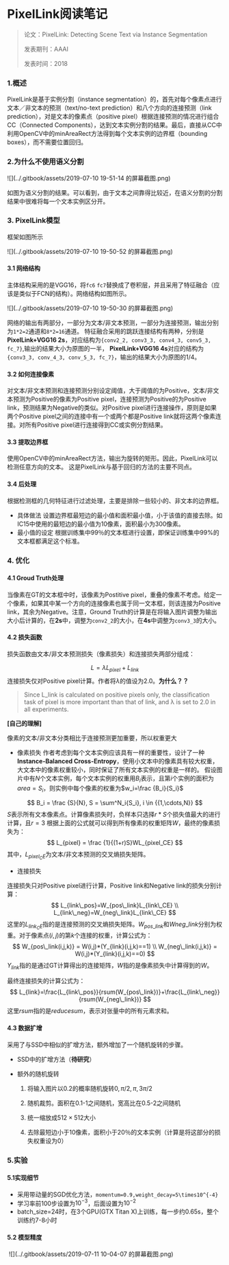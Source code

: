 # PixelLink阅读笔记

> 论文：PixelLink: Detecting Scene Text via Instance Segmentation
>
> 发表期刊：AAAI
>
> 发表时间：2018

### 1.概述

PixelLink是基于实例分割（instance segmentation）的，首先对每个像素点进行文本／非文本的预测（text/no-text prediction）和八个方向的连接预测（link prediction），对是文本的像素点（positive pixel）根据连接预测的情况进行组合CC（Connected Components），达到文本实例分割的结果。最后，直接从CC中利用OpenCV中的minAreaRect方法得到每个文本实例的边界框（bounding boxes），而不需要位置回归。

### 2.为什么不使用语义分割

![](../.gitbook/assets/2019-07-10 19-51-14 的屏幕截图.png)

如图为语义分割的结果。可以看到，由于文本之间靠得比较近，在语义分割的分割结果中很难将每一个文本实例区分开。

### 3. PixelLink模型

框架如图所示

![](../.gitbook/assets/2019-07-10 19-50-52 的屏幕截图.png)

#### 3.1  网络结构
主体结构采用的是VGG16，将`fc6` `fc7`替换成了卷积层，并且采用了特征融合（应该是类似于FCN的结构）。网络结构如图所示。

![](../.gitbook/assets/2019-07-10 19-50-30 的屏幕截图.png)

网络的输出有两部分，一部分为文本/非文本预测，一部分为连接预测，输出分别为`1*2=2`通道和`8*2=16`通道。
特征融合采用的跳跃连接结构有两种，分别是**PixelLink+VGG16 2s**，对应结构为`{conv2_2, conv3_3, conv4_3, conv5_3, fc_7}`,输出的结果大小为原图的一半， **PixelLink+VGG16 4s**对应的结构为`{conv3_3, conv_4_3, conv_5_3, fc_7}`，输出的结果大小为原图的1/4。

#### 3.2 如何连接像素
对文本/非文本预测和连接预测分别设定阈值，大于阈值的为Positive，文本/非文本预测为Positive的像素为Positive pixel，连接预测为Positive的为Positive link，预测结果为Negative的类似。对Positive pixel进行连接操作，原则是如果两个Positive pixel之间的连接中有一个或两个都是Positive link就将这两个像素连接。对所有Positive pixel进行连接得到CC或实例分割结果。
#### 3.3 提取边界框
使用OpenCV中的minAreaRect方法，输出为旋转的矩形。因此，PixelLink可以检测任意方向的文本。
这是PixelLink与基于回归的方法的主要不同点。

#### 3.4 后处理
根据检测框的几何特征进行过滤处理，主要是排除一些较小的、非文本的边界框。
* 具体做法
设置边界框最短边的最小值和面积最小值，小于该值的直接去除。如IC15中使用的最短边的最小值为10像素，面积最小为300像素。
* 最小值的设定
根据训练集中99％的文本框进行设置，即保证训练集中99%的文本框都满足这个标准。

### 4. 优化
#### 4.1 Groud Truth处理
当像素在GT的文本框中时，该像素为Postitive pixel，重叠的像素不考虑。给定一个像素，如果其中某一个方向的连接像素也属于同一文本框，则该连接为Positive link，其余为Negative。注意，Ground Truth的计算是在将输入图片调整为输出大小后计算的，在**2s**中，调整为`conv2_2`的大小，在**4s**中调整为`conv3_3`的大小。
#### 4.2 损失函数
损失函数由文本/非文本预测损失（像素损失）和连接损失两部分组成：

$$
L = \lambda L_{pixel} + L_{link}
$$
连接损失仅对Positive pixel计算。作者将$\lambda$的值设为2.0。**为什么？？**

>Since L_link is calculated on positive pixels only, the classification task of pixel is more important than that of link, and λ is set to 2.0 in all experiments.

**[自己的理解]**

像素的文本/非文本分类相比于连接预测更加重要，所以权重更大

* 像素损失
  作者考虑到每个文本实例应该具有一样的重要性，设计了一种**Instance-Balanced Cross-Entropy**，使用小文本中的像素具有较大权重，大文本中的像素权重较小，同时保证了所有文本实例的权重是一样的。
  假设图片中有$N$个文本实例，每个文本实例的权重用$B_i$表示，且第$i$个实例的面积为$area=S_i$，则实例中每个像素的权重为$w_i=\frac {B_i}{S_i}$

$$
B_i = \frac {S}{N}, S = \sum^N_i{S_i}, i \in {{1,\cdots,N}}
$$
$S$表示所有文本像素点。计算像素损失时，负样本只选择$r*S$个损失值最大的进行计算，且$r=3$
根据上面的公式就可以得到所有像素的权重矩阵$W$，最终的像素损失为：
$$
L_{pixel} = \frac {1}{(1+r)S}WL_{pixel_CE}
$$
其中，$L_{pixel_CE}$为文本/非文本预测的交叉熵损失矩阵。
* 连接损失

连接损失只对Positive pixel进行计算，Positive link和Negative link的损失分别计算：
$$
L_{link\_pos}=W_{pos\_link}L_{link\_CE} \\
L_{link\_neg}=W_{neg\_link}L_{link\_CE}
$$
这里的$L_{link_CE}$指的是连接预测的交叉熵损失矩阵。$W_{pos\_link}$和$W{neg\_link}$分别为权重。对于像素点$(i,j)$的第$k$个连接的权重，计算公式为：
$$
W_{pos\_link(i,j,k)} = W(i,j)*(Y_{link}(i,j,k)==1) \\
W_{neg\_link(i,j,k)} = W(i,j)*(Y_{link}(i,j,k)==0)
$$
$Y_{link}$指的是通过GT计算得出的连接矩阵，$W$指的是像素损失中计算得到的$W$。

最终连接损失的计算公式为：
$$
L_{link}=\frac{L_{link\_pos}}{rsum(W_{pos\_link})}+\frac{L_{link\_neg}}{rsum(W_{neg\_link})}
$$
这里$rsum$指的是$reduce sum$，表示对张量中的所有元素求和。

#### 4.3 数据扩增

采用了与SSD中相似的扩增方法，额外增加了一个随机旋转的步骤。

* SSD中的扩增方法（**待研究**）

* 额外的随机旋转

  1. 将输入图片以0.2的概率随机旋转$0, \pi/2, \pi, 3\pi/2$

  2. 随机裁剪。面积在0.1-1之间随机，宽高比在0.5-2之间随机

  3. 统一缩放成$512 \times 512$大小

  4. 去除最短边小于10像素，面积小于20％的文本实例（计算是将这部分的损失权重设为0）
### 5.实验
#### 5.1实现细节
* 采用带动量的SGD优化方法，`momentum=0.9,weight_decay=5\times10^{-4}`
* 学习率前100步设置为$10^{-3}$，后面设置为$10^{-2}$
* batch_size=24时，在3个GPU(GTX Titan X)上训练，每一步约0.65s，整个训练约7-8小时
#### 5.2  模型精度


​     ![](../.gitbook/assets/2019-07-11 10-04-07 的屏幕截图.png)

